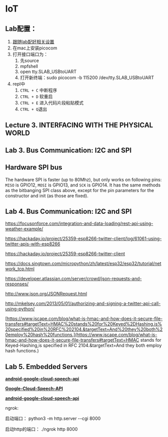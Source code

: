 # IoT

## Lab配置：

1. [跟随lab配好相关设置](http://www.1zlab.com/wiki/micropython-esp32/)
2. 在mac上安装picocom
3. 打开接口端口为：
   1. 先source
   2. mpfshell
   3. open tty.SLAB_USBtoUART
   4. 打开新终端：sudo picocom -b 115200 /dev/tty.SLAB_USBtoUART
4. repl中
   1. `CTRL + C` 中断程序
   2. `CTRL + D` 软重启
   3. `CTRL + E` 进入代码片段粘贴模式
   4. ```CTRL + Q```退出

## Lecture 3. INTERFACING WITH THE PHYSICAL WORLD



## Lab 3. **Bus Communication: I2C and SPI**

## Hardware SPI bus

The hardware SPI is faster (up to 80Mhz), but only works on following pins: `MISO` is GPIO12, `MOSI` is GPIO13, and `SCK` is GPIO14. It has the same methods as the bitbanging SPI class above, except for the pin parameters for the constructor and init (as those are fixed).









## Lab 4. **Bus Communication: I2C and SPI**

https://focusonforce.com/integration-and-data-loading/rest-api-using-weather-example/





https://hackaday.io/project/25359-esp8266-twitter-client/log/61061-using-twitter-apis-with-esp8266



https://hackaday.io/project/25359-esp8266-twitter-client



https://docs.singtown.com/micropython/zh/latest/esp32/esp32/tutorial/network_tcp.html



https://developer.atlassian.com/server/crowd/json-requests-and-responses/





http://www.json.org/JSONRequest.html





http://mkelsey.com/2013/05/01/authorizing-and-signing-a-twitter-api-call-using-python/



[https://www.jscape.com/blog/what-is-hmac-and-how-does-it-secure-file-transfers#targetText=HMAC%20stands%20for%20Keyed%2DHashing,is%20specified%20in%20RFC%202104.&targetText=And%20they%20both%20employ%20hash%20functions.](https://www.jscape.com/blog/what-is-hmac-and-how-does-it-secure-file-transfers#targetText=HMAC stands for Keyed-Hashing,is specified in RFC 2104.&targetText=And they both employ hash functions.)





## Lab 5. **Embedded Servers**

[**android-google-cloud-speech-api**](https://github.com/Cloudoki/android-google-cloud-speech-api)

[**Google-Cloud-Speech-API**](https://github.com/sujitpanda/Google-Cloud-Speech-API)

[**android-google-cloud-speech-api**](https://github.com/Cloudoki/android-google-cloud-speech-api)



ngrok:

启动端口： python3 -m http.server --cgi 8000

启动http的端口： ./ngrok http 8000